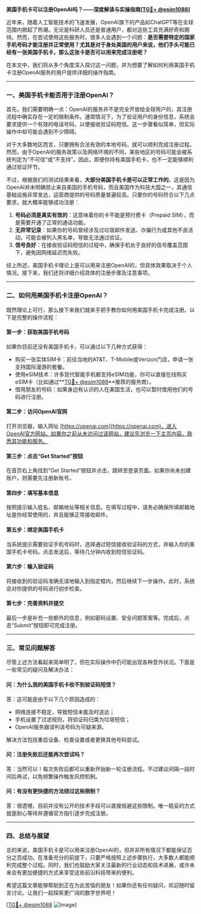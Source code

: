 **美国手机卡可以注册OpenAI吗？——深度解读与实操指南[[TG💪+ @esim1088](https://t.me/s/esim1088)]**

近年来，随着人工智能技术的飞速发展，OpenAI旗下的产品如ChatGPT等在全球范围内掀起了热潮。无论是科研人员还是普通用户，都对这些工具充满好奇和期待。然而，在尝试使用这些服务时，很多人会遇到一个问题：**是否需要特定的国家手机号码才能注册并正常使用？尤其是对于身处美国的用户来说，他们手头可能已经有一张美国手机卡，那么这张卡是否可以用来完成注册呢？**

在本文中，我们将从多个角度深入探讨这一问题，并为想要了解如何利用美国手机卡注册OpenAI服务的用户提供详细的操作指南。

---

### **一、美国手机卡能否用于注册OpenAI？**

首先，我们需要明确一点：OpenAI的服务并不是完全开放给全球用户的，其注册流程中确实存在一定的限制条件。通常情况下，为了验证用户的身份信息，系统会要求提供一个有效的电话号码，以便接收验证码短信。这一步骤看似简单，但实际操作中却可能会遇到不少障碍。

对于大多数地区而言，只要拥有合法有效的本地号码，就可以顺利完成注册过程。然而，由于OpenAI的服务政策以及网络环境的不同，某些地区的号码可能会被系统判定为“不可信”或“不支持”。因此，即便你持有美国手机卡，也不一定能够顺利通过验证环节。

不过，根据我们的测试结果来看，**大部分美国手机卡是可以正常工作的**。这是因为OpenAI并未明确禁止来自美国的手机号码，而且美国作为科技大国之一，其通信基础设施非常发达，运营商提供的号码质量普遍较高。只要你的号码符合以下几点要求，就大概率能够成功注册：

1. **号码必须是真实有效的**：这意味着你的卡不能是预付费卡（Prepaid SIM），而是需要开通了正常的通话功能。
2. **无异常记录**：如果你的号码曾经涉及过垃圾邮件发送、诈骗行为或其他不良活动，可能会被列入黑名单，导致无法通过验证。
3. **信号良好**：在接收验证码短信的过程中，确保手机处于良好的信号覆盖范围下，避免因网络延迟而失败。

综上所述，美国手机卡理论上是可以用来注册OpenAI的，但具体效果取决于个人情况。接下来，我们还将详细介绍具体的注册步骤及注意事项。

---

### **二、如何用美国手机卡注册OpenAI？**

既然理论上可行，那么接下来我们就来手把手教你如何用美国手机卡完成注册。以下是完整的操作流程：

#### **第一步：获取美国手机号码**
如果你目前还没有美国手机卡，可以通过以下几种方式获得：
- 购买一张实体SIM卡：前往当地的AT&T、T-Mobile或Verizon门店，申请一张支持国际漫游的套餐。
- 使用eSIM技术：许多现代智能手机都支持eSIM功能，你可以直接在线购买eSIM卡（比如通过**[TG💪+ @esim1088](https://t.me/s/esim1088)**推荐的服务商）。
- 借用朋友的号码：如果身边有认识的人在美国生活，也可以暂时借用他们的号码进行注册。

#### **第二步：访问OpenAI官网**
打开浏览器，输入网址 [https://openai.com](https://openai.com)，进入OpenAI官方网站。如果你之前从未访问过该网站，建议先浏览一下主页内容，熟悉其功能和服务。

#### **第三步：点击“Get Started”按钮**
在首页右上角找到“Get Started”按钮并点击，跳转至登录页面。如果你尚未创建账户，则需要先注册新账号。

#### **第四步：填写基本信息**
按照提示输入姓名、邮箱地址等相关信息。在填写过程中，请务必确保所填邮箱地址是你经常使用的，并且能够正常接收邮件。

#### **第五步：绑定美国手机卡**
当系统提示需要验证手机号码时，选择通过短信接收验证码的方式，并输入你的美国手机卡号码。点击发送后，等待几分钟内收到短信验证码。

#### **第六步：输入验证码**
将接收到的验证码准确无误地输入到指定框内，然后继续下一步操作。此时，系统会对你提供的号码进行初步检查。

#### **第七步：完善资料并提交**
最后一步是补充一些额外的信息，例如密码设置、安全问题答案等。完成后，点击“Submit”按钮即可完成注册。

---

### **三、常见问题解答**

尽管上述方法看起来简单明了，但在实际操作中仍可能出现各种意外状况。下面是一些常见的疑问及解决办法：

#### **问：为什么我的美国手机卡收不到验证码短信？**
答：这可能是由于以下几个原因造成的：
- 网络连接不稳定，导致短信未能及时送达；
- 手机设置了过滤规则，将验证码归类为垃圾短信；
- OpenAI服务器误判该号码为可疑来源。

解决方法包括重启设备、检查设置或者更换其他号码尝试。

#### **问：注册失败后还能再次尝试吗？**
答：当然可以！每次失败后都可以重新开始新一轮注册流程。不过建议间隔一段时间后再试，以免频繁操作触发风控机制。

#### **问：有没有更快捷的方法绕过这些限制？**
答：很遗憾，目前并没有公开的技术手段可以直接规避这些限制。唯一稳妥的方式就是耐心等待并遵循官方指引逐步完成注册。

---

### **四、总结与展望**

总的来说，美国手机卡是可以用来注册OpenAI的，但并非所有情况下都能保证百分之百成功。在准备充分的前提下，只要严格按照上述步骤执行，大多数人都能顺利完成整个过程。同时，我们也鼓励大家关注最新的行业动态和技术进展，或许未来会有更加便捷的方式来享受这些前沿科技带来的便利。

希望这篇文章能够帮助到正在为此苦恼的朋友！如果你还有任何疑问，欢迎随时留言讨论。让我们一起探索更广阔的数字世界吧！

[[TG💪+ @esim1088](https://t.me/s/esim1088) ![Image](https://i.postimg.cc/4NQfJmqS/Snipaste-2025-05-13-00-14-12.png)]
